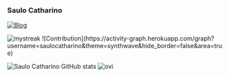 ### Saulo Catharino
[![Blog](https://img.shields.io/badge/LinkedIn-0077B5?style=for-the-badge&logo=linkedin&logoColor=white)](https://www.linkedin.com/in/saulo-j-catharino/)

<img src="https://github-readme-streak-stats.herokuapp.com/?user=saulocatharino&theme=synthwave" alt="mystreak"/>
![Contribution](https://activity-graph.herokuapp.com/graph?username=saulocatharino&theme=synthwave&hide_border=false&area=true)

![Saulo Catharino GitHub stats](https://github-readme-stats.vercel.app/api?username=saulocatharino&show_icns=true&theme=synthwave)
<img src="https://github-readme-stats.vercel.app/api/top-langs?username=saulocatharino&show_icons=true&locale=en&layout=compact&theme=synthwave" alt="ovi" />
